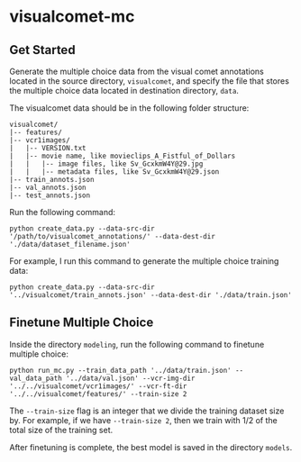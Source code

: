 # visualcomet-mc

## Get Started

  Generate the multiple choice data from the visual comet annotations located in the source directory, `visualcomet`, and specify the file that stores the multiple choice data located in destination directory, `data`.
  <p>
  The visualcomet data should be in the following folder structure:
  </p>
  
  
```
visualcomet/
|-- features/
|-- vcr1images/
|   |-- VERSION.txt
|   |-- movie name, like movieclips_A_Fistful_of_Dollars
|   |   |-- image files, like Sv_GcxkmW4Y@29.jpg
|   |   |-- metadata files, like Sv_GcxkmW4Y@29.json
|-- train_annots.json
|-- val_annots.json
|-- test_annots.json
```
  

  <p>
  Run the following command:
  </p>
  
  
    python create_data.py --data-src-dir '/path/to/visualcomet_annotations/' --data-dest-dir './data/dataset_filename.json'

  <p>
  For example, I run this command to generate the multiple choice training data:
  </p>
    
    python create_data.py --data-src-dir '../visualcomet/train_annots.json' --data-dest-dir './data/train.json'

## Finetune Multiple Choice

  Inside the directory `modeling`, run the following command to finetune multiple choice:

  
    python run_mc.py --train_data_path '../data/train.json' --val_data_path '../data/val.json' --vcr-img-dir '../../visualcomet/vcr1images/' --vcr-ft-dir '../../visualcomet/features/' --train-size 2
    

  The `--train-size` flag is an integer that we divide the training dataset size by. For example, if we have `--train-size 2`, then we train with 1/2 of the total size of the training set.
  
  After finetuning is complete, the best model is saved in the directory `models`.



